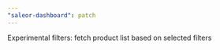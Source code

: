 ```yaml
---
"saleor-dashboard": patch
---
```


Experimental filters: fetch product list based on selected filters
